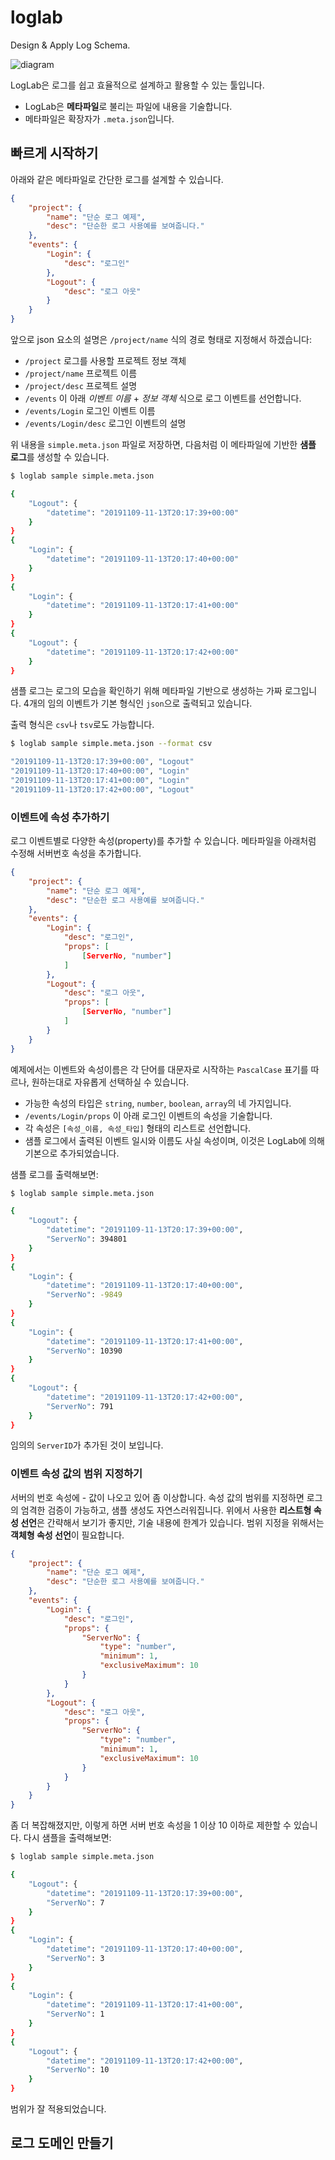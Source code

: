 # loglab
Design &amp; Apply Log Schema.

![diagram](images/diagram.png)

LogLab은 로그를 쉽고 효율적으로 설계하고 활용할 수 있는 툴입니다.

- LogLab은 **메타파일**로 불리는 파일에 내용을 기술합니다.
- 메타파일은 확장자가 `.meta.json`입니다.

## 빠르게 시작하기

아래와 같은 메타파일로 간단한 로그를 설계할 수 있습니다.

```json
{
    "project": {
        "name": "단순 로그 예제",
        "desc": "단순한 로그 사용예를 보여줍니다."
    },
    "events": {
        "Login": {
            "desc": "로그인"
        },
        "Logout": {
            "desc": "로그 아웃"
        }
    }
}
```
앞으로 json 요소의 설명은 `/project/name` 식의 경로 형태로 지정해서 하겠습니다:

- `/project` 로그를 사용할 프로젝트 정보 객체
- `/project/name` 프로젝트 이름
- `/project/desc` 프로젝트 설명
- `/events` 이 아래 *이벤트 이름* + *정보 객체* 식으로 로그 이벤트를 선언합니다.
- `/events/Login` 로그인 이벤트 이름
- `/events/Login/desc` 로그인 이벤트의 설명


위 내용을 `simple.meta.json` 파일로 저장하면, 다음처럼 이 메타파일에 기반한 **샘플 로그**를 생성할 수 있습니다.
```bash
$ loglab sample simple.meta.json

{
    "Logout": {
        "datetime": "20191109-11-13T20:17:39+00:00"
    }
}
{
    "Login": {
        "datetime": "20191109-11-13T20:17:40+00:00"
    }
}
{
    "Login": {
        "datetime": "20191109-11-13T20:17:41+00:00"
    }
}
{
    "Logout": {
        "datetime": "20191109-11-13T20:17:42+00:00"
    }
}
```
샘플 로그는 로그의 모습을 확인하기 위해 메타파일 기반으로 생성하는 가짜 로그입니다. 4개의 임의 이벤트가 기본 형식인 `json`으로 출력되고 있습니다.

출력 형식은 `csv`나 `tsv`로도 가능합니다.

```bash
$ loglab sample simple.meta.json --format csv

"20191109-11-13T20:17:39+00:00", "Logout"
"20191109-11-13T20:17:40+00:00", "Login"
"20191109-11-13T20:17:41+00:00", "Login"
"20191109-11-13T20:17:42+00:00", "Logout"
```

### 이벤트에 속성 추가하기

로그 이벤트별로 다양한 속성(property)를 추가할 수 있습니다. 메타파일을 아래처럼 수정해 서버번호 속성을 추가합니다.

```json
{
    "project": {
        "name": "단순 로그 예제",
        "desc": "단순한 로그 사용예를 보여줍니다."
    },
    "events": {
        "Login": {
            "desc": "로그인",
            "props": [
                [ServerNo, "number"]
            ]
        },
        "Logout": {
            "desc": "로그 아웃",
            "props": [
                [ServerNo, "number"]
            ]
        }
    }
}
```
예제에서는 이벤트와 속성이름은 각 단어를 대문자로 시작하는 `PascalCase` 표기를 따르나, 원하는대로 자유롭게 선택하실 수 있습니다.

- 가능한 속성의 타입은 `string`, `number`, `boolean`, `array`의 네 가지입니다.
- `/events/Login/props` 이 아래 로그인 이벤트의 속성을 기술합니다.
- 각 속성은 `[속성_이름, 속성_타입]` 형태의 리스트로 선언합니다.
- 샘플 로그에서 출력된 이벤트 일시와 이름도 사실 속성이며, 이것은 LogLab에 의해 기본으로 추가되었습니다.

샘플 로그를 출력해보면:
```bash
$ loglab sample simple.meta.json

{
    "Logout": {
        "datetime": "20191109-11-13T20:17:39+00:00",
        "ServerNo": 394801
    }
}
{
    "Login": {
        "datetime": "20191109-11-13T20:17:40+00:00",
        "ServerNo": -9849
    }
}
{
    "Login": {
        "datetime": "20191109-11-13T20:17:41+00:00",
        "ServerNo": 10390
    }
}
{
    "Logout": {
        "datetime": "20191109-11-13T20:17:42+00:00",
        "ServerNo": 791
    }
}
```

임의의 `ServerID`가 추가된 것이 보입니다.

### 이벤트 속성 값의 범위 지정하기

서버의 번호 속성에 - 값이 나오고 있어 좀 이상합니다. 속성 값의 범위를 지정하면 로그의 엄격한 검증이 가능하고, 샘플 생성도 자연스러워집니다. 위에서 사용한 **리스트형 속성 선언**은 간략해서 보기가 좋지만, 기술 내용에 한계가 있습니다. 범위 지정을 위해서는 **객체형 속성 선언**이 필요합니다.

```json
{
    "project": {
        "name": "단순 로그 예제",
        "desc": "단순한 로그 사용예를 보여줍니다."
    },
    "events": {
        "Login": {
            "desc": "로그인",
            "props": {
                "ServerNo": {
                    "type": "number",
                    "minimum": 1,
                    "exclusiveMaximum": 10
                }
            }
        },
        "Logout": {
            "desc": "로그 아웃",
            "props": {
                "ServerNo": {
                    "type": "number",
                    "minimum": 1,
                    "exclusiveMaximum": 10
                }
            }
        }
    }
}
```

좀 더 복잡해졌지만, 이렇게 하면 서버 번호 속성을 1 이상 10 이하로 제한할 수 있습니다. 다시 샘플을 출력해보면:

```bash
$ loglab sample simple.meta.json

{
    "Logout": {
        "datetime": "20191109-11-13T20:17:39+00:00",
        "ServerNo": 7
    }
}
{
    "Login": {
        "datetime": "20191109-11-13T20:17:40+00:00",
        "ServerNo": 3
    }
}
{
    "Login": {
        "datetime": "20191109-11-13T20:17:41+00:00",
        "ServerNo": 1
    }
}
{
    "Logout": {
        "datetime": "20191109-11-13T20:17:42+00:00",
        "ServerNo": 10
    }
}
```
범위가 잘 적용되었습니다.

## 로그 도메인 만들기

